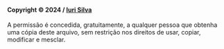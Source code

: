 #### Copyright © 2024 / [Iuri Silva](https://github.com/iuricode)

A permissão é concedida, gratuitamente, a qualquer pessoa que obtenha uma cópia deste arquivo, sem restrição nos direitos de usar, copiar, modificar e mesclar.